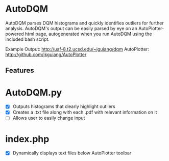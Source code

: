 # AutoDQM
AutoDQM parses DQM histograms and quickly identifies outliers for further analysis. AutoDQM's output can be easily parsed by eye on an AutoPlotter-powered html page, autogenerated when you run AutoDQM using the included bash script.

Example Output: http://uaf-8.t2.ucsd.edu/~jguiang/dqm
AutoPlotter: http://github.com/jkguiang/AutoPlotter

## Features

# AutoDQM.py
- [x] Outputs histograms that clearly highlight outliers
- [x] Creates a .txt file along with each .pdf with relevant information on it
- [ ] Allows user to easily change input

# index.php
- [x] Dynamically displays text files below AutoPlotter toolbar
